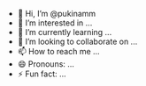 - 👋 Hi, I’m @pukinamm
- 👀 I’m interested in ...
- 🌱 I’m currently learning ...
- 💞️ I’m looking to collaborate on ...
- 📫 How to reach me ...
- 😄 Pronouns: ...
- ⚡ Fun fact: ...

<!---
pukinamm/pukinamm is a ✨ special ✨ repository because its `README.md` (this file) appears on your GitHub profile.
You can click the Preview link to take a look at your changes.
--->
